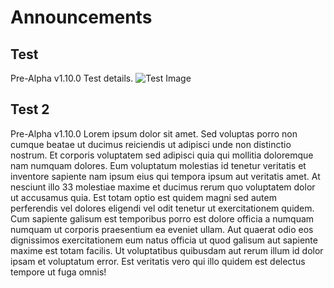 # Announcements

## Test
Pre-Alpha v1.10.0
Test details. 
![Test Image](https://yt3.googleusercontent.com/BzzAH6WLX4lV7Rq5ZQS-7AtYrlSWSaJ-bBmRJmSQq2KTPgVO8RGcqXBU93NwLqA3XQs9Nsw1Zw=w1707-fcrop64=1,00005a57ffffa5a8-k-c0xffffffff-no-nd-rj)

## Test 2
Pre-Alpha v1.10.0
Lorem ipsum dolor sit amet. Sed voluptas porro non cumque beatae ut ducimus reiciendis ut adipisci unde non distinctio nostrum. Et corporis voluptatem sed adipisci quia qui mollitia doloremque nam numquam dolores. Eum voluptatum molestias id tenetur veritatis et inventore sapiente nam ipsum eius qui tempora ipsum aut veritatis amet.
At nesciunt illo 33 molestiae maxime et ducimus rerum quo voluptatem dolor ut accusamus quia. Est totam optio est quidem magni sed autem perferendis vel dolores eligendi vel odit tenetur ut exercitationem quidem. Cum sapiente galisum est temporibus porro est dolore officia a numquam numquam ut corporis praesentium ea eveniet ullam. Aut quaerat odio eos dignissimos exercitationem eum natus officia ut quod galisum aut sapiente maxime est totam facilis.
Ut voluptatibus quibusdam aut rerum illum id dolor ipsam et voluptatum error. Est veritatis vero qui illo quidem est delectus tempore ut fuga omnis!
